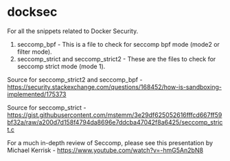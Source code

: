 # docksec
For all the snippets related to Docker Security.

1. seccomp_bpf - This is a file to check for seccomp bpf mode (mode2 or filter mode).
2. seccomp_strict and seccomp_strict2 - These are the files to check for seccomp strict mode (mode 1).

Source for seccomp_strict2 and seccomp_bpf - https://security.stackexchange.com/questions/168452/how-is-sandboxing-implemented/175373

Source for seccomp_strict - https://gist.githubusercontent.com/mstemm/3e29df625052616fffcd667ff59bf32a/raw/a200d7d158f4794da8696e7ddcba47042f8a6425/seccomp_strict.c

For a much in-depth review of Seccomp, please see this presentation by Michael Kerrisk - https://www.youtube.com/watch?v=-hmG5An2bN8

